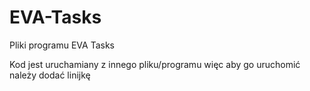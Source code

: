 # EVA-Tasks

Pliki programu EVA Tasks

Kod jest uruchamiany z innego pliku/programu więc aby go uruchomić należy dodać linijkę 
